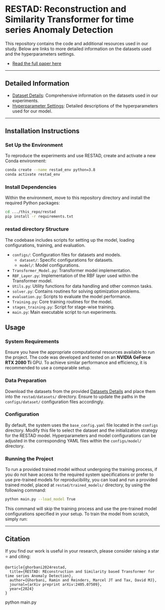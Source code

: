 # RESTAD: Reconstruction and Similarity Transformer for time series Anomaly Detection
 
This repository contains the code and additional resources used in our study. Below are links to more detailed information on the datasets used and the hyperparameters settings.

- [Read the full paper here]()

---

## Detailed Information

- [Dataset Details](Datasets_info.md): Comprehensive information on the datasets used in our experiments.
- [Hyperparameter Settings](Hyperparameters_info.md): Detailed descriptions of the hyperparameters used for our model.

---

 
## Installation Instructions

### Set Up the Environment
To reproduce the experiments and use RESTAD, create and activate a new Conda environment:

```bash
conda create --name restad_env python=3.8
conda activate restad_env
```

### Install Dependencies
Within the environment, move to this repository directory and install the required Python packages:

```bash
cd .../this_repo/restad
pip install -r requirements.txt
```

### restad directory Structure
The codebase includes scripts for setting up the model, loading configurations, training, and evaluation.

- `configs/`: Configuration files for datasets and models.
  - `dataset/`: Specific configurations for datasets.
  - `model/`: Model configurations.
- `Transformer_Model.py`: Transformer model implementation.
- `RBF_Layer.py`: Implementation of the RBF layer used within the Transformer model.
- `Utils.py`: Utility functions for data handling and other common tasks.
- `solver.py`: Contains routines for solving optimization problems.
- `evaluation.py`: Scripts to evaluate the model performance.
- `Training.py`: Core training routines for the model.
- `stages_training.py`: Script for stage-wise training.
- `main.py`: Main executable script to run experiments.


## Usage

### System Requirements
Ensure you have the appropriate computational resources available to run the project. The code was developed and tested on an **NVIDIA GeForce RTX 2080 Ti** GPU. To achieve similar performance and efficiency, it is recommended to use a comparable setup.

### Data Preparation
Download the datasets from the provided [Datasets Details](Datasets_info.md) and place them into the `restad/datasets/` directory. Ensure to update the paths in the `configs/dataset/` configuration files accordingly.

### Configuration
By default, the system uses the `base_config.yaml` file located in the `configs` directory. Modify this file to select the dataset and the initialization strategy for the RESTAD model. Hyperparameters and model configurations can be adjusted in the corresponding YAML files within the `configs/model/` directory.

### Running the Project
To run a provided trained model without undergoing the training process, if you do not have access to the required system specifications or prefer to use pre-trained models for reproducibility, you can load and run a provided trained model, placed at `restad/trained_models/` directory, by using the following command:

```bash
python main.py --load_model True
``` 

This command will skip the training process and use the pre-trained model configurations specified in your setup. To train the model from scratch, simply run:


---
## Citation
If you find our work is useful in your research, please consider raising a star  :star:  and citing:

```
@article{ghorbani2024restad,
  title={RESTAD: REconstruction and Similarity based Transformer for time series Anomaly Detection},
  author={Ghorbani, Ramin and Reinders, Marcel JT and Tax, David MJ},
  journal={arXiv preprint arXiv:2405.07509},
  year={2024}
}
```
python main.py 
``` 

